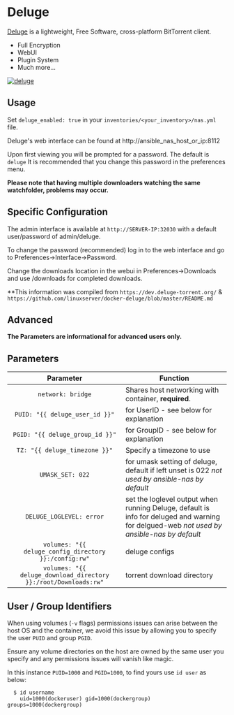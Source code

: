 # Deluge

[Deluge](http://deluge-torrent.org/) is a lightweight, Free Software, cross-platform BitTorrent client.

* Full Encryption
* WebUI
* Plugin System
* Much more...


[![deluge](https://avatars2.githubusercontent.com/u/6733935?v=3&s=200)](http://deluge-torrent.org/)


## Usage

Set `deluge_enabled: true` in your `inventories/<your_inventory>/nas.yml` file.

Deluge's web interface can be found at http://ansible_nas_host_or_ip:8112

Upon first viewing you will be prompted for a password. The default is `deluge` It is recommended that you change this password in the preferences menu.

**Please note that having multiple downloaders watching the same watchfolder, problems may occur.**

## Specific Configuration

The admin interface is available at `http://SERVER-IP:32030` with a default user/password of admin/deluge.

To change the password (recommended) log in to the web interface and go to Preferences->Interface->Password.

Change the downloads location in the webui in Preferences->Downloads and use /downloads for completed downloads.


**This information was compiled from `https://dev.deluge-torrent.org/` & `https://github.com/linuxserver/docker-deluge/blob/master/README.md`


## Advanced
**The Parameters are informational for advanced users only.**

## Parameters

| Parameter | Function |
| :----: | --- |
| `network: bridge` | Shares host networking with container, **required**. |
| `PUID: "{{ deluge_user_id }}"` | for UserID - see below for explanation |
| `PGID: "{{ deluge_group_id }}"` | for GroupID - see below for explanation |
| `TZ: "{{ deluge_timezone }}"` | Specify a timezone to use |
| `UMASK_SET: 022` | for umask setting of deluge, default if left unset is 022 *not used by ansible-nas by default* |
| `DELUGE_LOGLEVEL: error` | set the loglevel output when running Deluge, default is info for deluged and warning for delgued-web *not used by ansible-nas by default* |
| `volumes: "{{ deluge_config_directory }}:/config:rw"` | deluge configs |
| `volumes: "{{ deluge_download_directory }}:/root/Downloads:rw"` | torrent download directory |


## User / Group Identifiers

When using volumes (`-v` flags) permissions issues can arise between the host OS and the container, we avoid this issue by allowing you to specify the user `PUID` and group `PGID`.

Ensure any volume directories on the host are owned by the same user you specify and any permissions issues will vanish like magic.

In this instance `PUID=1000` and `PGID=1000`, to find yours use `id user` as below:

```
  $ id username
    uid=1000(dockeruser) gid=1000(dockergroup) groups=1000(dockergroup)
```
